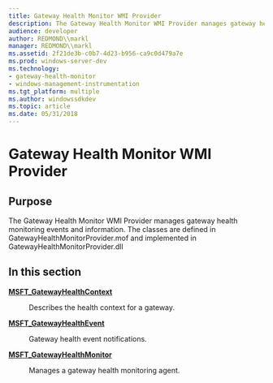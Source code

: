 ```yaml
---
title: Gateway Health Monitor WMI Provider
description: The Gateway Health Monitor WMI Provider manages gateway health monitoring events and information.
audience: developer
author: REDMOND\\markl
manager: REDMOND\\markl
ms.assetid: 2f21de3b-c0b7-4d23-b956-ca9c0d479a7e
ms.prod: windows-server-dev
ms.technology:
- gateway-health-monitor
- windows-management-instrumentation
ms.tgt_platform: multiple
ms.author: windowssdkdev
ms.topic: article
ms.date: 05/31/2018
---
```


# Gateway Health Monitor WMI Provider

## Purpose

The Gateway Health Monitor WMI Provider manages gateway health monitoring events and information. The classes are defined in GatewayHealthMonitorProvider.mof and implemented in GatewayHealthMonitorProvider.dll

## In this section

<dl> <dt>

[**MSFT\_GatewayHealthContext**](msft-gatewayhealthcontext.md)
</dt> <dd>

Describes the health context for a gateway.

</dd> <dt>

[**MSFT\_GatewayHealthEvent**](msft-gatewayhealthevent.md)
</dt> <dd>

Gateway health event notifications.

</dd> <dt>

[**MSFT\_GatewayHealthMonitor**](msft-gatewayhealthmonitor.md)
</dt> <dd>

Manages a gateway health monitoring agent.

</dd> </dl>

 

 




